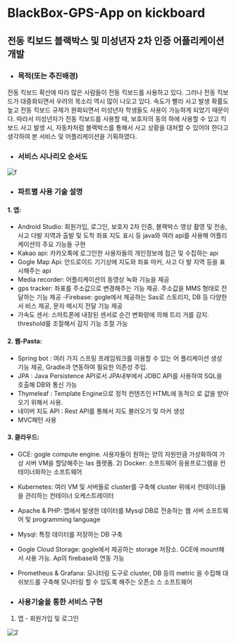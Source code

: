 # BlackBox-GPS-App on kickboard

## 전동 킥보드 블랙박스 및 미성년자 2차 인증 어플리케이션 개발


- ### 목적(또는 추진배경)

전동 킥보드 확산에 따라 많은 사람들이 전동 킥보드를 사용하고 있다. 그러나 전동 킥보드가 대중화되면서 우려의 목소리 역시 많이 나오고 있다. 속도가 빨라 사고 발생 확률도 높고 전동 킥보드 규제가 완화되면서 미성년자 학생들도 사용이 가능하게 되었기 때문이다. 따라서 미성년자가 전동 킥보드를 사용할 때, 보호자의 동의 하에 사용할 수 있고 킥보드 사고 발생 시, 자동차처럼 블랙박스를 통해서 사고 상황을 대처할 수 있어야 한다고 생각하여 본 서비스 및 어플리케이션을 기획하였다.



- ### 서비스 시나리오 순서도

![f](https://user-images.githubusercontent.com/66519046/108327061-4f459180-720e-11eb-8185-6a80ec3081d3.png)



- ### 파트별 사용 기술 설명
#### 1. 앱:
- Android Studio: 회원가입, 로그인, 보호자 2차 인증, 블랙박스 영상
촬영 및 전송, 사고 다발 지역과 출발 및 도착 좌표 지도 표시 등 
java와 여러 api를 사용해 어플리케이션의 주요 기능들 구현
- Kakao api: 카카오톡에 로그인한 사용자들의 개인정보에 접근 및 
수집하는 api
- Gogle Map Api: 안드로이드 기기상에 지도와 좌표 마커, 사고 다
발 지역 등을 표시해주는 api
- Media recorder: 어플리케이션의 동영상 녹화 기능을 제공
- gps tracker: 좌표를 주소값으로 변경해주는 기능 제공. 주소값을 
MMS 형태로 전달하는 기능 제공
-Firebase: gogle에서 제공하는 Sas로 스토리지, DB 등 다양한 서
비스 제공, 문자 메시지 전달 기능 제공
- 가속도 센서: 스마트폰에 내장된 센서로 순간 변화량에 의해 트리
거를 감지. threshold를 조절해서 감지 기능 조절 가능

#### 2. 웹-Pasta:
- Spring bot : 여러 가지 스프링 프레임워크를 이용할 수 있는 어
플리케이션 생성 기능 제공, Gradle과 연동하여 필요한 의존성 주입. 
- JPA : Java Persistence API로서 JPA내부에서 JDBC API를 사용하여 
SQL을 호출해 DB와 통신 가능
- Thymeleaf : Template Engine으로 정적 컨텐츠인 HTML에 동적으
로 값을 받아오기 위해서 사용. 
- 네이버 지도 API : Rest API를 통해서 지도 불러오기 및 마커 생성
- MVC패턴 사용

#### 3. 클라우드:
- GCE: gogle compute engine. 사용자들이 원하는 양의 자원만큼
가상화하여 가상 서버 VM을 할당해주는 Ias 플랫폼. 2) Docker: 소프트웨어 응용프로그램을 컨테이너화하는 소프트웨어
- Kubernetes: 여러 VM 및 서버들로 cluster를 구축해 cluster 위에서
컨테이너들을 관리하는 컨테이너 오케스트레이터
- Apache & PHP: 앱에서 발생한 데이터를 Mysql DB로 전송하는 웹
서버 소프트웨어 및 programming language
- Mysql: 특정 데이터를 저장하는 DB 구축
- Gogle Cloud Storage: gogle에서 제공하는 storage 저장소. GCE에 
mount해서 사용 가능. Ap의 firebase와 연동 가능
- Prometheus & Grafana: 모니터링 도구로 cluster, DB 등의 metric
을 수집해 대쉬보드를 구축해 모니터링 할 수 있도록 해주는 오픈소
스 소프트웨어


- ### 사용기술을 통한 서비스 구현

1. 앱 - 회원가입 및 로그인



![2](https://user-images.githubusercontent.com/66519046/108331203-df390a80-7211-11eb-8201-1fc1f5d2b4d9.png)






